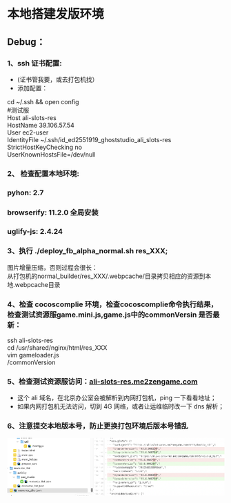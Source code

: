 # **本地搭建发版环境**

## **Debug：**

### **1、ssh 证书配置:**

* (证书管我要，或去打包机找）  
* 添加配置：

cd \~/.ssh && open config  
\#测试服  
Host ali-slots-res  
    HostName 39.106.57.54  
    User ec2-user  
    IdentityFile \~/.ssh/id\_ed2551919\_ghoststudio\_ali\_slots-res  
    StrictHostKeyChecking no  
    UserKnownHostsFile\=/dev/null

### **2、 检查配置本地环境:**

### **pyhon:		2.7**

### **browserify:  	11.2.0 全局安装**

### **uglify-js: 		2.4.24**

### **3、执行 ./deploy\_fb\_alpha\_normal.sh res\_XXX;**

图片增量压缩，否则过程会很长：  
从打包机的normal\_builder/res\_XXX/.webpcache/目录拷贝相应的资源到本地.webpcache目录

### **4、检查 cocoscomplie 环境，检查cocoscomplie命令执行结果，检查测试资源服game.mini.js,game.js中的commonVersin 是否最新：**

ssh ali-slots-res  
cd /usr/shared/nginx/html/res\_XXX  
vim gameloader.js  
/commonVersion

### **5、检查测试资源服访问：**[ali-slots-res.me2zengame.com](http://ali-slots-res.me2zengame.com)

* 这个 ali 域名，在北京办公室会被解析到内网打包机，ping 一下看看地址；  
* 如果内网打包机无法访问，切到 4G 网络，或者让运维临时改一下 dns 解析；

### **6、注意提交本地版本号，防止更换打包环境后版本号错乱**

![image1](/assets/1758727509644_53b326d9.png)

